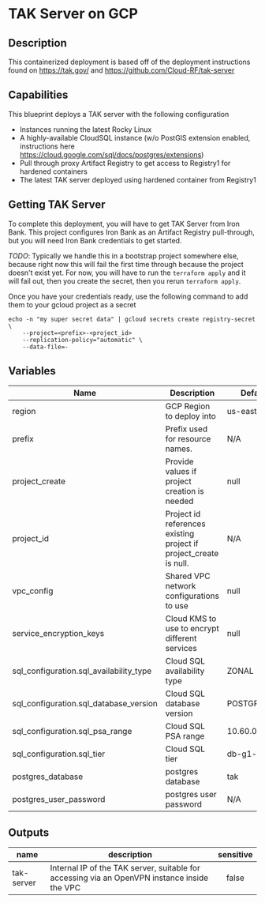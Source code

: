 # TAK Server on GCP

## Description

This containerized deployment is based off of the deployment instructions found on https://tak.gov/ and https://github.com/Cloud-RF/tak-server

## Capabilities

This blueprint deploys a TAK server with the following configuration

* Instances running the latest Rocky Linux
* A highly-available CloudSQL instance (w/o PostGIS extension enabled, instructions here https://cloud.google.com/sql/docs/postgres/extensions)
* Pull through proxy Artifact Registry to get access to Registry1 for hardened containers
* The latest TAK server deployed using hardened container from Registry1

## Getting TAK Server

To complete this deployment, you will have to get TAK Server from Iron Bank. This project configures Iron Bank as an Artifact Registry pull-through, but you will need Iron Bank credentials to get started.

 *TODO*: Typically we handle this in a bootstrap project somewhere else, because right now this will fail the first time through because the project doesn't exist yet. For now, you will have to run the `terraform apply` and it will fail out, then you create the secret, then you rerun `terraform apply`.

Once you have your credentials ready, use the following command to add them to your gcloud project as a secret
```
echo -n "my super secret data" | gcloud secrets create registry-secret \
    --project=<prefix>-<project_id>
    --replication-policy="automatic" \
    --data-file=-
```

## Variables

| Name | Description | Default | Type | Validation |
|---|---|---|---|---|
| region | GCP Region to deploy into | us-east4 | string | N/A |
| prefix | Prefix used for resource names. | N/A | string | Cannot be empty |
| project_create | Provide values if project creation is needed | null | object | N/A |
| project_id | Project id references existing project if project_create is null. | N/A | string | N/A |
| vpc_config | Shared VPC network configurations to use | null | object | N/A |
| service_encryption_keys | Cloud KMS to use to encrypt different services | null | object | N/A |
| sql_configuration.sql_availability_type | Cloud SQL availability type | ZONAL | string | N/A |
| sql_configuration.sql_database_version | Cloud SQL database version | POSTGRES_13 | string | N/A |
| sql_configuration.sql_psa_range | Cloud SQL PSA range | 10.60.0.0/16 | string | N/A |
| sql_configuration.sql_tier | Cloud SQL tier | db-g1-small | string | N/A |
| postgres_database | postgres database | tak | string | N/A |
| postgres_user_password | postgres user password | N/A | string | N/A |

## Outputs

| name | description | sensitive |
|---|---|:---:|
| tak-server | Internal IP of the TAK server, suitable for accessing via an OpenVPN instance inside the VPC |  false |
